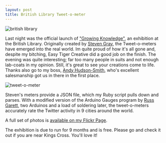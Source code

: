 ```yaml
---
layout: post
title: British Library Tweet-o-meter
---
```



![british library](http://1.bp.blogspot.com/_WNXP2eEZSdg/TLgZ7orUsjI/AAAAAAAAAvI/XsScyCoLDeg/s320/DSC_4847.jpg)


Last night was the official launch of <a href="http://www.growingknowledge.bl.uk/">"Growing Knowledge"</a>, an exhibition at the British Library. Originally created by <a href="http://www.stevenjamesgray.com/">Steven Gray</a>, the Tweet-o-meters have emerged into the real world. Im quite proud of how it's all gone and, despite my bitching, Easy Tiger Creative did a good job on the finish. The evening was quite interesting; far too many people in suits and not enough lab-coats in my opinion. Still, it's great to see your creations come to life. Thanks also go to my boss, <a href="http://www.digitalurban.org">Andy Hudson-Smith</a>, who's excellent salesmanship got us in there in the first place.



![tweet-o-meter](http://1.bp.blogspot.com/_WNXP2eEZSdg/TLgbfrZERlI/AAAAAAAAAvQ/LGOcD033Gjk/s320/DSC_4870.jpg)


Steven's meters provide a JSON file, which my Ruby script pulls down and parses. With a modified version of the Arduino Gauges program by <a href="http://russ.garrett.co.uk/">Russ Garett</a>, two Arduinos and a load of soldering later, the tweet-o-meters accurately rate the Twitter activity in 9 cities around the world.


A full set of photos is <a href="http://www.flickr.com/photos/section9/5081948641/">available on my Flickr Page</a>.


The exhibition is due to run for 9 months and is free. Please go and check it out if you are near Kings Cross. You'll love it!
